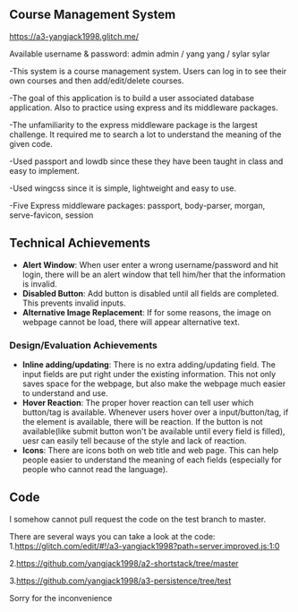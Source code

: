 ## Course Management System
https://a3-yangjack1998.glitch.me/

Available username & password: admin admin / yang yang / sylar sylar

-This system is a course management system. Users can log in to see their own courses and then add/edit/delete courses.

-The goal of this application is to build a user associated database application. Also to practice using express and its middleware packages.

-The unfamiliarity to the express middleware package is the largest challenge. It required me to search a lot to understand 
the meaning of the given code.

-Used passport and lowdb since these they have been taught in class and easy to implement.

-Used wingcss since it is simple, lightweight and easy to use.

-Five Express middleware packages: passport, body-parser, morgan, serve-favicon, session

## Technical Achievements
- **Alert Window**:  When user enter a wrong username/password and hit login, there will be an alert window that tell him/her that the information is invalid.
- **Disabled Button**: Add button is disabled until all fields are completed. This prevents invalid inputs.
- **Alternative Image Replacement**: If for some reasons, the image on webpage cannot be load, there will appear alternative 
text.

### Design/Evaluation Achievements
- **Inline adding/updating**: There is no extra adding/updating field. The input fields are put right under the existing 
information. This not only saves space for the webpage, but also make the webpage much easier to understand and use.
- **Hover Reaction**: The proper hover reaction can tell user which button/tag is available. Whenever users hover over a input/button/tag, if the element is available, there will be reaction. If the button is not available(like submit button won't be available until every field is filled), uesr can easily tell because of the style and lack of reaction.
- **Icons**: There are icons both on web title and web page. This can help people easier to understand the meaning of each
fields (especially for people who cannot read the language).

## Code
I somehow cannot pull request the code on the test branch to master.

There are several ways you can take a look at the code:
1.https://glitch.com/edit/#!/a3-yangjack1998?path=server.improved.js:1:0

2.https://github.com/yangjack1998/a2-shortstack/tree/master

3.https://github.com/yangjack1998/a3-persistence/tree/test

Sorry for the inconvenience
